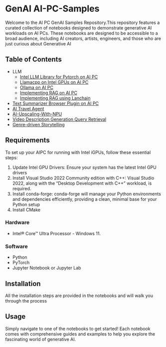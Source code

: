 # GenAI AI-PC-Samples

Welcome to the AI PC GenAI Samples Repository.This repository features a curated collection of notebooks designed to demonstrate generative AI workloads on AI PCs. These notebooks are designed to be accessible to a broad audience, including AI creators, artists, engineers, and those who are just curious about Generative AI

## Table of Contents
- LLM
    - [Intel LLM Library for Pytorch on AI PC](./LLM/03_llm_pytorch_gpu.ipynb)
    - [ Llamacpp on Intel GPUs on AI PC](./LLM/06_llm_sycl_gpu.ipynb)
    - [ Ollama on AI PC](./LLM/02_ollama_gpu.ipynb)
    - [Implementing RAG on AI PC](./LLM/04_llm-rag.ipynbb)
    - [Implementing RAG using Lanchain](./LLM/09_rag_langchain.ipynb)
- [Text Summarizer Browser Plugin on AI PC](./Text-Summarizer-Browser-Plugin/TextSummarizerPlugin.ipynb)
- [AI Travel Agent](./AI-Travel-Agent/AI_Travel_Agent.ipynb)
- [AI-Upscaling-With-NPU](./AI-Upscaling-With-NPU/AI_Upscaling_With_NPU.ipynb)
- [Video Description Generation Query Retrieval](./Video-Description-Generation-Query-Retrieval/Video_Description_Generation_Query_Retrieval.ipynb)
- [Genre-driven Storytelling](./Genre-driven-storytelling/Genre-driven-storytelling.ipynb)

## Requirements
To set up your AIPC for running with Intel iGPUs, follow these essential steps:
1. Update Intel GPU Drivers: Ensure your system has the latest Intel GPU drivers
2. Install Visual Studio 2022 Community edition with C++: Visual Studio 2022, along with the “Desktop Development with C++” workload, is required.
3. Install conda-forge: conda-forge will manage your Python environments and dependencies efficiently, providing a clean, minimal base for your Python setup
4. Install CMake

### Hardware
- Intel® Core™ Ultra Processor - Windows 11.

### Software
- Python
- PyTorch
- Jupyter Notebook or Jupyter Lab

## Installation

All the installation steps are provided in the notebooks and will walk you through the process

## Usage

Simply navigate to one of the notebooks to get started! Each notebook comes with comprehensive guides and examples to help you explore the fascinating world of generative AI.

